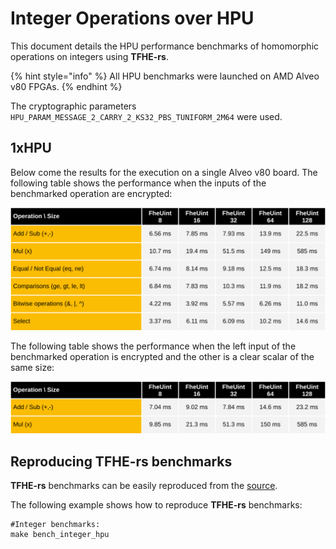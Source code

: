 # Integer Operations over HPU

This document details the HPU performance benchmarks of homomorphic operations on integers using **TFHE-rs**.

{% hint style="info" %}
All HPU benchmarks were launched on AMD Alveo v80 FPGAs.
{% endhint %}

The cryptographic parameters `HPU_PARAM_MESSAGE_2_CARRY_2_KS32_PBS_TUNIFORM_2M64` were used.

## 1xHPU
Below come the results for the execution on a single Alveo v80 board.
The following table shows the performance when the inputs of the benchmarked operation are encrypted:

![](../../../_static/hpu_integer_benchmark_hpux1_tuniform_2m64_ciphertext.svg)

The following table shows the performance when the left input of the benchmarked operation is encrypted and the other is a clear scalar of the same size:

![](../../../_static/hpu_integer_benchmark_hpux1_tuniform_2m64_plaintext.svg)

## Reproducing TFHE-rs benchmarks

**TFHE-rs** benchmarks can be easily reproduced from the [source](https://github.com/zama-ai/tfhe-rs).

The following example shows how to reproduce **TFHE-rs** benchmarks:

```shell
#Integer benchmarks:
make bench_integer_hpu
```
